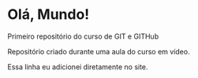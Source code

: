 # Olá, Mundo!
Primeiro repositório do curso de GIT e GITHub

Repositório criado durante uma aula do curso em vídeo. 

Essa linha eu adicionei diretamente no site.
